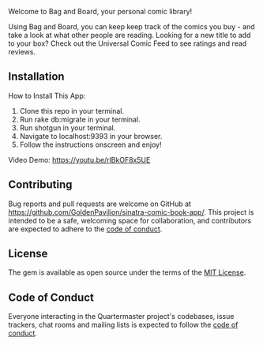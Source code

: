 Welcome to Bag and Board, your personal comic library!

Using Bag and Board, you can keep keep track of the comics you buy - and take a look at what other people are reading. Looking for a new title to add to your box? Check out the Universal Comic Feed to see ratings and read reviews.

## Installation

How to Install This App:
1. Clone this repo in your terminal. 
2. Run rake db:migrate in your terminal.
3. Run shotgun in your terminal. 
4. Navigate to localhost:9393 in your browser. 
5. Follow the instructions onscreen and enjoy!

Video Demo: https://youtu.be/rlBkOF8x5UE

## Contributing

Bug reports and pull requests are welcome on GitHub at https://github.com/GoldenPavilion/sinatra-comic-book-app/. This project is intended to be a safe, welcoming space for collaboration, and contributors are expected to adhere to the [code of conduct](https://github.com/GoldenPavilion/sinatra-comic-book-app/blob/master/CODE_OF_CONDUCT.md).

## License

The gem is available as open source under the terms of the [MIT License](https://opensource.org/licenses/MIT).

## Code of Conduct

Everyone interacting in the Quartermaster project's codebases, issue trackers, chat rooms and mailing lists is expected to follow the [code of conduct](https://github.com/GoldenPavilion/sinatra-comic-book-app/blob/master/CODE_OF_CONDUCT.md).
